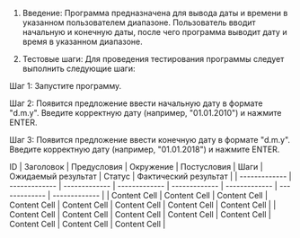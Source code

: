 1. Введение:
Программа предназначена для вывода даты и времени в указанном пользователем диапазоне. Пользователь вводит начальную и конечную даты, после чего программа выводит дату и время в указанном диапазоне.

2. Тестовые шаги:
Для проведения тестирования программы следует выполнить следующие шаги:

Шаг 1: Запустите программу.

Шаг 2: Появится предложение ввести начальную дату в формате "d.m.y". Введите корректную дату (например, "01.01.2010") и нажмите ENTER.

Шаг 3: Появится предложение ввести конечную дату в формате "d.m.y". Введите корректную дату (например, "01.01.2018") и нажмите ENTER.

 ID  | Заголовок | Предусловия  | Окружение | Постусловия | Шаги  | Ожидаемый результат  | Статус | Фактический результат |
| ------------- | ------------- | ------------- | ------------- | ------------- | ------------- | ------------- | ------------- |
| Content Cell  | Content Cell  |  Content Cell  | Content Cell  | Content Cell  |  Content Cell  | Content Cell  | Content Cell  |
| Content Cell  | Content Cell  |  Content Cell  | Content Cell  | Content Cell  |  Content Cell  | Content Cell  | Content Cell  |
